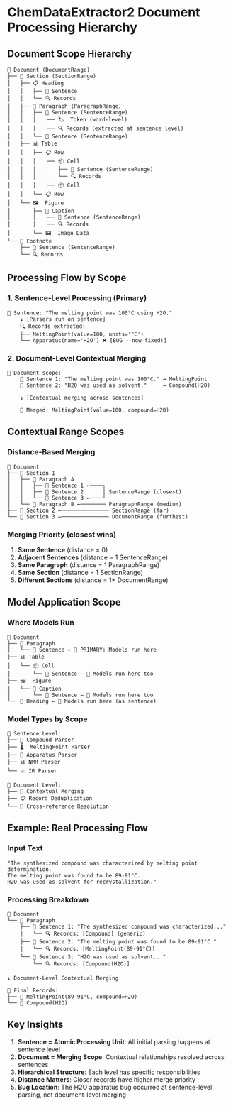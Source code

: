 # ChemDataExtractor2 Document Processing Hierarchy

## Document Scope Hierarchy

```
📄 Document (DocumentRange)
├── 📑 Section (SectionRange)
│   ├── 📋 Heading
│   │   ├── 📖 Sentence
│   │   └── 🔍 Records
│   ├── 📝 Paragraph (ParagraphRange)
│   │   ├── 📖 Sentence (SentenceRange)
│   │   │   ├── 🏷️  Token (word-level)
│   │   │   └── 🔍 Records (extracted at sentence level)
│   │   └── 📖 Sentence (SentenceRange)
│   ├── 📊 Table
│   │   ├── 📋 Row
│   │   │   ├── 📦 Cell
│   │   │   │   ├── 📖 Sentence (SentenceRange)
│   │   │   │   └── 🔍 Records
│   │   │   └── 📦 Cell
│   │   └── 📋 Row
│   └── 🖼️  Figure
│       ├── 📝 Caption
│       │   ├── 📖 Sentence (SentenceRange)
│       │   └── 🔍 Records
│       └── 🖼️  Image Data
└── 📝 Footnote
    ├── 📖 Sentence (SentenceRange)
    └── 🔍 Records
```

## Processing Flow by Scope

### 1. Sentence-Level Processing (Primary)
```
📖 Sentence: "The melting point was 100°C using H2O."
    ↓ [Parsers run on sentence]
    🔍 Records extracted:
    ├── MeltingPoint(value=100, units='°C')
    └── Apparatus(name='H2O') ❌ [BUG - now fixed!]
```

### 2. Document-Level Contextual Merging
```
📄 Document scope:
    📖 Sentence 1: "The melting point was 100°C." → MeltingPoint
    📖 Sentence 2: "H2O was used as solvent."     → Compound(H2O)

    ↓ [Contextual merging across sentences]

    🔗 Merged: MeltingPoint(value=100, compound=H2O)
```

## Contextual Range Scopes

### Distance-Based Merging
```
📄 Document
├── 📑 Section 1
│   ├── 📝 Paragraph A
│   │   ├── 📖 Sentence 1 ←────┐
│   │   ├── 📖 Sentence 2      │ SentenceRange (closest)
│   │   └── 📖 Sentence 3 ←────┘
│   └── 📝 Paragraph B ←──────── ParagraphRange (medium)
├── 📑 Section 2 ←─────────────── SectionRange (far)
└── 📑 Section 3 ←─────────────── DocumentRange (furthest)
```

### Merging Priority (closest wins)
1. **Same Sentence** (distance = 0)
2. **Adjacent Sentences** (distance = 1 SentenceRange)
3. **Same Paragraph** (distance = 1 ParagraphRange)
4. **Same Section** (distance = 1 SectionRange)
5. **Different Sections** (distance = 1+ DocumentRange)

## Model Application Scope

### Where Models Run
```
📄 Document
├── 📝 Paragraph
│   └── 📖 Sentence ← 🎯 PRIMARY: Models run here
├── 📊 Table
│   └── 📦 Cell
│       └── 📖 Sentence ← 🎯 Models run here too
├── 🖼️  Figure
│   └── 📝 Caption
│       └── 📖 Sentence ← 🎯 Models run here too
└── 📑 Heading ← 🎯 Models run here (as sentence)
```

### Model Types by Scope
```
📖 Sentence Level:
├── 🧪 Compound Parser
├── 🌡️  MeltingPoint Parser
├── 🔬 Apparatus Parser
├── 📊 NMR Parser
└── 📈 IR Parser

📄 Document Level:
├── 🔗 Contextual Merging
├── 📋 Record Deduplication
└── 🎯 Cross-reference Resolution
```

## Example: Real Processing Flow

### Input Text
```
"The synthesized compound was characterized by melting point determination.
The melting point was found to be 89-91°C.
H2O was used as solvent for recrystallization."
```

### Processing Breakdown
```
📄 Document
└── 📝 Paragraph
    ├── 📖 Sentence 1: "The synthesized compound was characterized..."
    │   └── 🔍 Records: [Compound] (generic)
    ├── 📖 Sentence 2: "The melting point was found to be 89-91°C."
    │   └── 🔍 Records: [MeltingPoint(89-91°C)]
    └── 📖 Sentence 3: "H2O was used as solvent..."
        └── 🔍 Records: [Compound(H2O)]

↓ Document-Level Contextual Merging

📄 Final Records:
├── 🔗 MeltingPoint(89-91°C, compound=H2O)
└── 🧪 Compound(H2O)
```

## Key Insights

1. **Sentence = Atomic Processing Unit**: All initial parsing happens at sentence level
2. **Document = Merging Scope**: Contextual relationships resolved across sentences
3. **Hierarchical Structure**: Each level has specific responsibilities
4. **Distance Matters**: Closer records have higher merge priority
5. **Bug Location**: The H2O apparatus bug occurred at sentence-level parsing, not document-level merging
